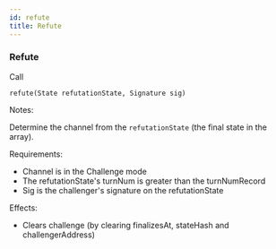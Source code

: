 ```yaml
---
id: refute
title: Refute
---
```


### Refute

Call

`refute(State refutationState, Signature sig)`

Notes:

Determine the channel from the `refutationState` (the final state in the array).

Requirements:

- Channel is in the Challenge mode
- The refutationState's turnNum is greater than the turnNumRecord
- Sig is the challenger's signature on the refutationState

Effects:

- Clears challenge (by clearing finalizesAt, stateHash and challengerAddress)
